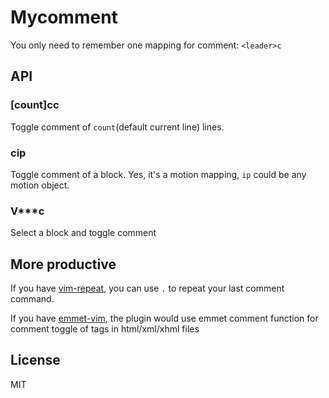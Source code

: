 # Mycomment

You only need to remember one mapping for comment:  `<leader>c`

## API

### [count]<leader>cc

Toggle comment of `count`(default current line) lines.

### <leader>cip

Toggle comment of a block. Yes, it's a motion mapping, `ip` could be any motion object.

### V\*\*\*<leader>c

Select a block and toggle comment

## More productive

If you have [vim-repeat](https://github.com/tpope/vim-repeat), you can use `.` to repeat your last comment command.

If you have [emmet-vim](https://github.com/mattn/emmet-vim), the plugin would use emmet comment function for comment toggle of tags in html/xml/xhml files

## License

MIT
